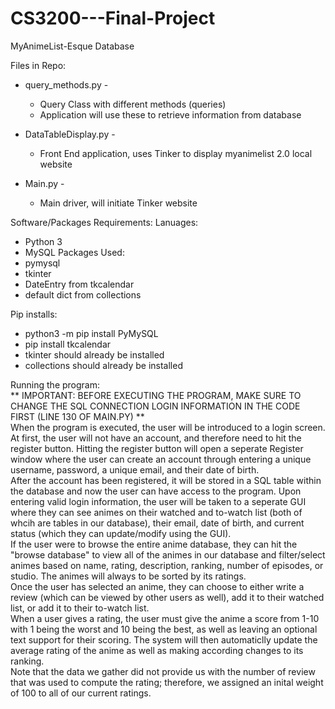 # CS3200---Final-Project
MyAnimeList-Esque Database

Files in Repo:
* query_methods.py -
  * Query Class with different methods (queries)
  * Application will use these to retrieve information from database
 
* DataTableDisplay.py -
  * Front End application, uses Tinker to display myanimelist 2.0 local website

* Main.py -
  * Main driver, will initiate Tinker website

Software/Packages Requirements:
  Lanuages: 
  * Python 3
  * MySQL
  Packages Used:
  * pymysql
  * tkinter
  * DateEntry from tkcalendar
  * default dict from collections
 
Pip installs:
  * python3 -m pip install PyMySQL
  * pip install tkcalendar
  * tkinter should already be installed
  * collections should already be installed
 
 
Running the program: <br/>
** IMPORTANT: BEFORE EXECUTING THE PROGRAM, MAKE SURE TO CHANGE THE SQL CONNECTION LOGIN INFORMATION IN THE CODE FIRST (LINE 130 OF MAIN.PY) ** <br/>
When the program is executed, the user will be introduced to a login screen. At first, the user will not have an account, and therefore need to hit the register button. Hitting the register button will open a seperate Register window where the user can create an account through entering a unique username, password, a unique email, and their date of birth. <br/>
After the account has been registered, it will be stored in a SQL table within the database and now the user can have access to the program. Upon entering valid login information, the user will be taken to a seperate GUI where they can see animes on their watched and to-watch list (both of whcih are tables in our database), their email, date of birth, and current status (which they can update/modify using the GUI). <br/>
If the user were to browse the entire anime database, they can hit the "browse database" to view all of the animes in our database and filter/select animes based on name, rating, description, ranking, number of episodes, or studio. The animes will always to be sorted by its ratings. <br/>
Once the user has selected an anime, they can choose to either write a review (which can be viewed by other users as well), add it to their watched list, or add it to their to-watch list. <br/>
When a user gives a rating, the user must give the anime a score from 1-10 with 1 being the worst and 10 being the best, as well as leaving an optional text support for their scoring. The system will then automaticlly update the average rating of the anime as well as making according changes to its ranking. <br/>
Note that the data we gather did not provide us with the number of review that was used to compute the rating; therefore, we assigned an inital weight of 100 to all of our current ratings. 
